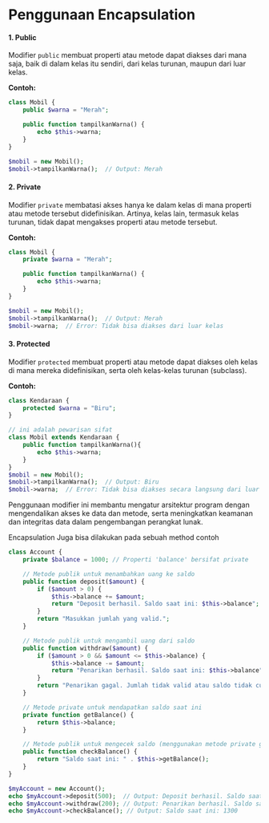 # Penggunaan Encapsulation

#### 1. Public

Modifier `public` membuat properti atau metode dapat diakses dari mana saja, baik di dalam kelas itu sendiri, dari kelas turunan, maupun dari luar kelas.

**Contoh:**

```php
class Mobil {
    public $warna = "Merah";

    public function tampilkanWarna() {
        echo $this->warna;
    }
}

$mobil = new Mobil();
$mobil->tampilkanWarna();  // Output: Merah
```

#### 2. Private

Modifier `private` membatasi akses hanya ke dalam kelas di mana properti atau metode tersebut didefinisikan. Artinya, kelas lain, termasuk kelas turunan, tidak dapat mengakses properti atau metode tersebut.

**Contoh:**

```php
class Mobil {
    private $warna = "Merah";

    public function tampilkanWarna() {
        echo $this->warna;
    }
}

$mobil = new Mobil();
$mobil->tampilkanWarna();  // Output: Merah
$mobil->warna;  // Error: Tidak bisa diakses dari luar kelas
```

#### 3. Protected

Modifier `protected` membuat properti atau metode dapat diakses oleh kelas di mana mereka didefinisikan, serta oleh kelas-kelas turunan (subclass).

**Contoh:**

```php
class Kendaraan {
    protected $warna = "Biru";
}

// ini adalah pewarisan sifat
class Mobil extends Kendaraan {
    public function tampilkanWarna(){
        echo $this->warna;
    }
}
$mobil = new Mobil();
$mobil->tampilkanWarna();  // Output: Biru
$mobil->warna;  // Error: Tidak bisa diakses secara langsung dari luar kelas atau subkelas
```

Penggunaan modifier ini membantu mengatur arsitektur program dengan mengendalikan akses ke data dan metode, serta meningkatkan keamanan dan integritas data dalam pengembangan perangkat lunak.

Encapsulation Juga bisa dilakukan pada sebuah method contoh

```php
class Account {
    private $balance = 1000; // Properti 'balance' bersifat private

    // Metode publik untuk menambahkan uang ke saldo
    public function deposit($amount) {
        if ($amount > 0) {
            $this->balance += $amount;
            return "Deposit berhasil. Saldo saat ini: $this->balance";
        }
        return "Masukkan jumlah yang valid.";
    }

    // Metode publik untuk mengambil uang dari saldo
    public function withdraw($amount) {
        if ($amount > 0 && $amount <= $this->balance) {
            $this->balance -= $amount;
            return "Penarikan berhasil. Saldo saat ini: $this->balance";
        }
        return "Penarikan gagal. Jumlah tidak valid atau saldo tidak cukup.";
    }

    // Metode private untuk mendapatkan saldo saat ini
    private function getBalance() {
        return $this->balance;
    }

    // Metode publik untuk mengecek saldo (menggunakan metode private getBalance)
    public function checkBalance() {
        return "Saldo saat ini: " . $this->getBalance();
    }
}

$myAccount = new Account();
echo $myAccount->deposit(500);  // Output: Deposit berhasil. Saldo saat ini: 1500
echo $myAccount->withdraw(200); // Output: Penarikan berhasil. Saldo saat ini: 1300
echo $myAccount->checkBalance(); // Output: Saldo saat ini: 1300

```
